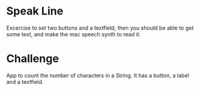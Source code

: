 # Speak Line

Excercise to set two buttons and a textfield, then you should be able to get some text, and make the mac speech synth to read it.

# Challenge

App to count the number of characters in a String. It has a button, a label and a textfield.
